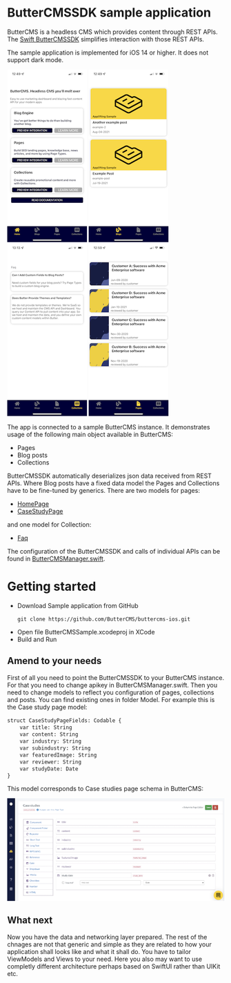 # ButterCMSSDK sample application
ButterCMS is a headless CMS which provides content through REST APIs. The [Swift ButterCMSSDK](https://github.com/ButterCMS/buttercms-swift) simplifies interaction with those REST APIs. 

The sample application is implemented for iOS 14 or higher. It does not support dark mode. 

![Screenshot](screenshot/home.PNG)
![Screenshot](screenshot/blogs.PNG)
![Screenshot](screenshot/collections.PNG)
![Screenshot](screenshot/pages.PNG)

The app is connected to a sample ButterCMS instance. It demonstrates usage of the following main object available in ButterCMS:

* Pages
* Blog posts
* Collections

ButterCMSSDK automatically deserializes json data received from REST APIs. Where Blog posts have a fixed data model the Pages and Collections have to be fine-tuned by generics. There are two models for pages:

* [HomePage](ButterCMSSample/Model/HomePageFields.swift) 
* [CaseStudyPage](ButterCMSSample/Model/CaseStudyPageFields.swift) 

and one model for Collection:
    
* [Faq](ButterCMSSample/Model/FaqCollectionItem.swift)
    
The configuration of the ButterCMSSDK and calls of individual APIs can be found in [ButterCMSManager.swift](ButterCMSSample/Managers/ButterCMSManager.swift).

# Getting started
 - Download Sample application from GitHub
    ```
    git clone https://github.com/ButterCMS/buttercms-ios.git
    ``` 
 - Open file ButterCMSSample.xcodeproj in XCode
 - Build and Run

## Amend to your needs

First of all you need to point the ButterCMSSDK to your ButterCMS instance. For that you need to change apikey in ButterCMSManager.swift. Then you need to change models to reflect you configuration of pages, collections and posts. You can find existing ones in folder Model. For example this is the Case study page model:

```
struct CaseStudyPageFields: Codable {
    var title: String
    var content: String
    var industry: String
    var subindustry: String
    var featuredImage: String
    var reviewer: String
    var studyDate: Date
}
```

This model corresponds to Case studies page schema in ButterCMS:

![Screenshot](screenshot/casestudiesschema.PNG)

## What next
Now you have the data and networking layer prepared. The rest of the chnages are not that generic and simple as they are related to how your application shall looks like and what it shall do. You have to tailor ViewModels and Views to your need. Here you also may want to use completly different architecture perhaps based on SwiftUI rather than UIKit etc. 
